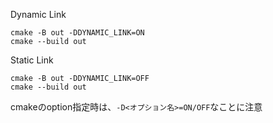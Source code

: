 Dynamic Link
```
cmake -B out -DDYNAMIC_LINK=ON
cmake --build out
```

Static Link
```
cmake -B out -DDYNAMIC_LINK=OFF
cmake --build out
```

cmakeのoption指定時は、`-D<オプション名>=ON/OFF`なことに注意